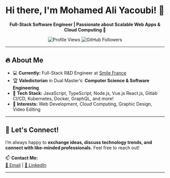<h1 align="center">Hi there, I'm Mohamed Ali Yacoubi! 👋</h1>
<p align="center">
  <b>Full-Stack Software Engineer | Passionate about Scalable Web Apps & Cloud Computing 🚀</b>
</p>

<p align="center">
  <img src="https://komarev.com/ghpvc/?username=yacoubii&label=Profile+Views&color=blue&style=flat" alt="Profile Views" />
  <img src="https://img.shields.io/github/followers/yacoubii?label=Followers&style=social" alt="GitHub Followers" />
</p>

---

## 🔥 About Me  
- 💻 **Currently:** Full-Stack R&D Engineer at [Smile France](https://www.smile.eu)  
- 🏆 **Valedictorian** in Dual Master’s: **Computer Science & Software Engineering**  
- 🚀 **Tech Stack:** JavaScript, TypeScript, Node.js, Vue.js React.js, Gitlab CI/CD, Kubernetes, Docker, GraphQL, and more!  
- 🎯 **Interests:** Web Development, Cloud Computing, Graphic Design, Video Editing  

---


## 🤝 Let's Connect!  
I’m always happy to **exchange ideas, discuss technology trends, and connect with like-minded professionals.** Feel free to reach out!  

📫 **Contact Me:**  
[📧 Email](mailto:yacoubi.mohamedali@gmail.com) | [💼 LinkedIn](https://www.linkedin.com/in/yacoubimohamedali/)

---
